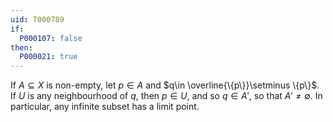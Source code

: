 ```yaml
---
uid: T000789
if:
  P000107: false
then:
  P000021: true
---
```


If $A\subseteq X$ is non-empty, let $p\in A$ and $q\in \overline{\{p\}}\setminus \{p\}$. If $U$ is any neighbourhood of $q$, then $p\in U$, and so $q\in A'$, so that $A'\neq \emptyset$. In particular, any infinite subset has a limit point.
